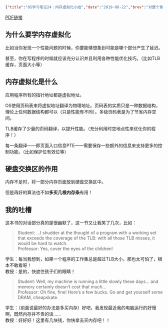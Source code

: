 ```json lw-blog-meta
{"title":"OS学习笔记24：内存虚拟化小结","date":"2019-08-22","brev":"对整个章节的总结。","tags":["OS"],"path":"blog/2019/190822-OS学习笔记24.md"}
```



[PDF链接](http://pages.cs.wisc.edu/~remzi/OSTEP/vm-dialogue.pdf)

## 为什么要学内存虚拟化

比如当你发现一个性能问题的时候，你要能够想象到可能是哪个部分产生了延迟。

甚至，你在写程序的时候就应该充分认识并且利用各种性能优化技巧。（比如TLB缓存，页面大小等）

## 内存虚拟化是什么

应用程序所有的指针地址都是虚拟地址。

OS使用页码表来将虚拟地址翻译为物理地址。页码表的实质只是一种数据结构，理论上任何数据结构都可以（只是性能有不同）。多级页码表是为了节省内存空间。

TLB缓存了少量的页码翻译，以提升性能。（充分利用时空地点性来优化你的程序！）

每一条翻译——即页面入口信息PTE——需要保存一些额外的信息来支持更多的控制功能。（比如保护位有效位等）

## 硬盘交换区的作用

内存不足时，将一部分内存页面放到硬盘交换区中。

但是再好的算法也不如**多买几根内存条**有用！

## 我的吐槽

这本书的对话部分真的是很幽默了，这一节又让我笑了几次，比如：

> Student: ...I shudder at the thought of a program with a working set that exceeds the
coverage of the TLB: with all those TLB misses, it would be hard to watch.  
> Professor: Yes, cover the eyes of the children!

学生：每当我想到，如果一个程序的工作集总是超过TLB大小，那也太可怕了，根本不敢看呀！  
教授：是的，快遮住孩子们的眼睛！

> Student: Well, my machine is running a little slowly these days... and memory
certainly doesn’t cost that much...  
> Professor: Oh fine, fine! Here’s a few bucks. Go and get yourself some DRAM,
cheapskate.

学生：（前面说最好的办法是多买内存）好吧，我发现最近我的电脑运行的好慢啊，既然内存并不贵的话……  
教授：好好好！这里有几块钱，你快拿去买内存吧！！
